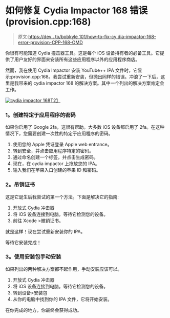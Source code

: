 # 如何修复 Cydia Impactor 168 错误(provision.cpp:168)

> 原文:[https://dev . to/bobkyle 101/how-to-fix-cy dia-impactor-168-error-provision-CPP-168-OMD](https://dev.to/bobkyle101/how-to-fix-cydia-impactor-168-error-provision-cpp-168-omd)

你很有可能知道 Cydia 撞击器工具。这是每个 iOS 设备持有者的必备工具。它提供了用户友好的界面来安装所有这些应用程序以外的应用程序商店。

然而，我在使用 Cydia Impactor 安装 YouTube++ IPA 文件时，它显示:provision.cpp:168。我尝试重新安装，但抛出同样的错误。冲浪了一下后，这里是我带来的 cydia impactor 168 的解决方案。其中一个列出的解决方案肯定会工作。

[![cydia impactor 168](../Images/c796c07fd9296829106c10ec69593e12.png)T2】](https://res.cloudinary.com/practicaldev/image/fetch/s--yx5O9euh--/c_limit%2Cf_auto%2Cfl_progressive%2Cq_auto%2Cw_880/https://i.imgur.com/mWx9yUo.jpg)

### [](#1-create-appspecific-password)**1。创建特定于应用程序的密码**

如果你启用了 Google 2fa，这很有帮助。大多数 iOS 设备都启用了 2fa。在这种情况下，您需要创建一次性的特定于应用程序的密码。

1.  使用您的 Apple 凭证登录 Apple web entrance。
2.  转到安全，并点击应用程序特定的密码。
3.  通过命名创建一个标签，并点击生成密码。
4.  现在，在 cydia impactor 上拖放您的 IPA。
5.  输入我们在苹果入口创建的苹果 ID 和密码。

### [](#2-revoke-certificates)**2。吊销证书**

这是它诞生后我尝试的第一个方法。下面是解决它的指南:

1.  开放式 Cydia 冲击器
2.  将 iOS 设备连接到电脑。等待它检测您的设备。
3.  前往 Xcode >撤销证书。

就是这样！现在尝试重新安装你的 IPA。

等待它安装完成！

### [](#3-install-manually-using-install-package)**3。使用安装包**手动安装

如果列出的两种解决方案都不起作用，手动安装应该可以。

1.  开放式 Cydia 冲击器
2.  将 iOS 设备连接到电脑。等待它检测您的设备。
3.  转到设备>安装包
4.  从你的电脑中找到你的 IPA 文件，它将开始安装。

在你完成的地方，你最终会获得成功。